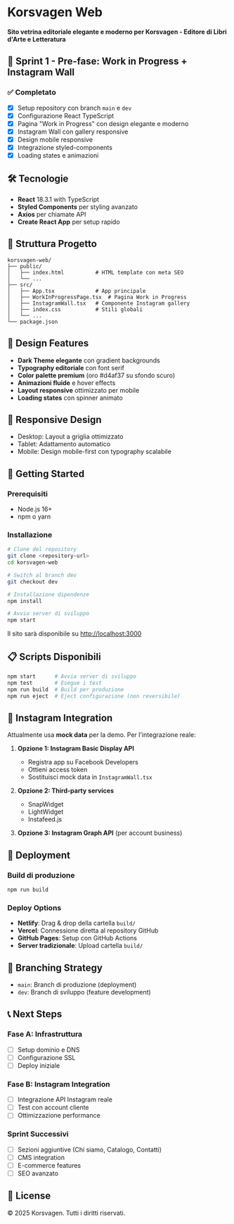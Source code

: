 # Korsvagen Web

**Sito vetrina editoriale elegante e moderno per Korsvagen - Editore di Libri d'Arte e Letteratura**

## 🚀 Sprint 1 - Pre-fase: Work in Progress + Instagram Wall

### ✅ Completato
- [x] Setup repository con branch `main` e `dev`
- [x] Configurazione React TypeScript
- [x] Pagina "Work in Progress" con design elegante e moderno
- [x] Instagram Wall con gallery responsive
- [x] Design mobile responsive
- [x] Integrazione styled-components
- [x] Loading states e animazioni

## 🛠 Tecnologie

- **React** 18.3.1 with TypeScript
- **Styled Components** per styling avanzato
- **Axios** per chiamate API
- **Create React App** per setup rapido

## 📁 Struttura Progetto

```
korsvagen-web/
├── public/
│   ├── index.html          # HTML template con meta SEO
│   └── ...
├── src/
│   ├── App.tsx             # App principale
│   ├── WorkInProgressPage.tsx  # Pagina Work in Progress
│   ├── InstagramWall.tsx   # Componente Instagram gallery
│   ├── index.css           # Stili globali
│   └── ...
└── package.json
```

## 🎨 Design Features

- **Dark Theme elegante** con gradient backgrounds
- **Typography editoriale** con font serif
- **Color palette premium** (oro #d4af37 su sfondo scuro)
- **Animazioni fluide** e hover effects
- **Layout responsive** ottimizzato per mobile
- **Loading states** con spinner animato

## 📱 Responsive Design

- Desktop: Layout a griglia ottimizzato
- Tablet: Adattamento automatico
- Mobile: Design mobile-first con typography scalabile

## 🚀 Getting Started

### Prerequisiti
- Node.js 16+
- npm o yarn

### Installazione
```bash
# Clone del repository
git clone <repository-url>
cd korsvagen-web

# Switch al branch dev
git checkout dev

# Installazione dipendenze
npm install

# Avvio server di sviluppo
npm start
```

Il sito sarà disponibile su [http://localhost:3000](http://localhost:3000)

## 📋 Scripts Disponibili

```bash
npm start      # Avvia server di sviluppo
npm test       # Esegue i test
npm run build  # Build per produzione
npm run eject  # Eject configurazione (non reversibile)
```

## 🌟 Instagram Integration

Attualmente usa **mock data** per la demo. Per l'integrazione reale:

1. **Opzione 1: Instagram Basic Display API**
   - Registra app su Facebook Developers
   - Ottieni access token
   - Sostituisci mock data in `InstagramWall.tsx`

2. **Opzione 2: Third-party services**
   - SnapWidget
   - LightWidget  
   - Instafeed.js

3. **Opzione 3: Instagram Graph API** (per account business)

## 🚀 Deployment

### Build di produzione
```bash
npm run build
```

### Deploy Options
- **Netlify**: Drag & drop della cartella `build/`
- **Vercel**: Connessione diretta al repository GitHub
- **GitHub Pages**: Setup con GitHub Actions
- **Server tradizionale**: Upload cartella `build/`

## 🔄 Branching Strategy

- `main`: Branch di produzione (deployment)
- `dev`: Branch di sviluppo (feature development)

## 📞 Next Steps

### Fase A: Infrastruttura
- [ ] Setup dominio e DNS
- [ ] Configurazione SSL
- [ ] Deploy iniziale

### Fase B: Instagram Integration
- [ ] Integrazione API Instagram reale
- [ ] Test con account cliente
- [ ] Ottimizzazione performance

### Sprint Successivi
- [ ] Sezioni aggiuntive (Chi siamo, Catalogo, Contatti)
- [ ] CMS integration
- [ ] E-commerce features
- [ ] SEO avanzato

## 📄 License

© 2025 Korsvagen. Tutti i diritti riservati.
